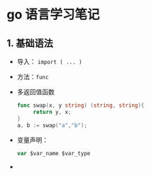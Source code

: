 # go 语言学习笔记

## 1. 基础语法

* 导入： `import ( ... )`

* 方法：`func`

* 多返回值函数

  ```go
  func swap(x, y string) (string, string){
       return y, x;
  }
  a, b := swap("a","b");
  ```

* 变量声明：

  ```go
  var $var_name $var_type
  ```

* 


